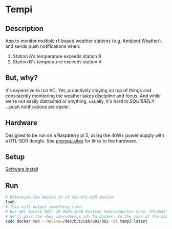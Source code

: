 # Tempi

## Description

App to monitor multiple rf-based weather stations (e.g. [Ambient Weather](https://www.amazon.com/Ambient-Weather-WS-3000-X5-Thermo-Hygrometer-Controlled/dp/B01IPOESHI)). and sends push notifications when:
1. Station A's temperature exceeds station B
2. Station B's temperature exceeds station A

## But, why?
It's expensive to run AC. Yet, proactively staying on top of things and consistently monitoring the weather takes discipline and focus. And while we're not easily distracted or anything, usually, it's hard to *SQUIRREL!!* ...push notifications are easier.

## Hardware
Designed to be run on a Raspberry pi 5, using the 46W+ power supply with a RTL-SDR dongle. See [prerequisites](./documentation/prerequisites.md) for links to the hardware.

## Setup
[Software Install](./documentation/install.md)


## Run
```bash
# Determine the device id of the RTL-SDR device
lsub
# This will output something like:
# Bus 001 Device 002: ID 0bda:2838 Realtek Semiconductor Corp. RTL2838 DVB-T
# We'll pass the <bus_id>/<device_id> to docker. In the case of the above, our call would be:
sudo docker run --device=/dev/bus/usb/001/002 -it tempi:latest
```